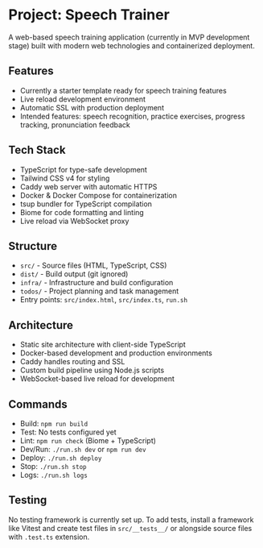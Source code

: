 # Project: Speech Trainer

A web-based speech training application (currently in MVP development stage) built with modern web technologies and containerized deployment.

## Features
- Currently a starter template ready for speech training features
- Live reload development environment
- Automatic SSL with production deployment
- Intended features: speech recognition, practice exercises, progress tracking, pronunciation feedback

## Tech Stack
- TypeScript for type-safe development
- Tailwind CSS v4 for styling
- Caddy web server with automatic HTTPS
- Docker & Docker Compose for containerization
- tsup bundler for TypeScript compilation
- Biome for code formatting and linting
- Live reload via WebSocket proxy

## Structure
- `src/` - Source files (HTML, TypeScript, CSS)
- `dist/` - Build output (git ignored)
- `infra/` - Infrastructure and build configuration
- `todos/` - Project planning and task management
- Entry points: `src/index.html`, `src/index.ts`, `run.sh`

## Architecture
- Static site architecture with client-side TypeScript
- Docker-based development and production environments
- Caddy handles routing and SSL
- Custom build pipeline using Node.js scripts
- WebSocket-based live reload for development

## Commands
- Build: `npm run build`
- Test: No tests configured yet
- Lint: `npm run check` (Biome + TypeScript)
- Dev/Run: `./run.sh dev` or `npm run dev`
- Deploy: `./run.sh deploy`
- Stop: `./run.sh stop`
- Logs: `./run.sh logs`

## Testing
No testing framework is currently set up. To add tests, install a framework like Vitest and create test files in `src/__tests__/` or alongside source files with `.test.ts` extension.